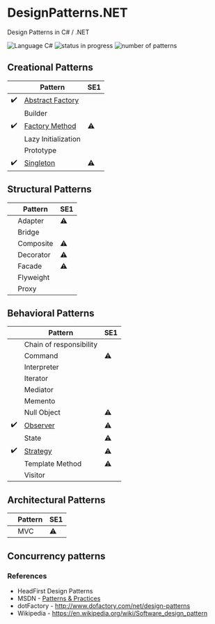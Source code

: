 # DesignPatterns.NET
Design Patterns in C# / .NET

![Language C#](https://img.shields.io/badge/language-c%23-blue.svg)
![status in progress](https://img.shields.io/badge/status-in%20progress-brightgreen.svg)
![number of patterns](https://img.shields.io/badge/patterns-5-red.svg)

## Creational Patterns

| | Pattern | SE1
| ---|--- | --- |
|:heavy_check_mark: | [Abstract Factory](/CreationalPatterns/AbstractFactory/)|
| | Builder|
|:heavy_check_mark: | [Factory Method](/CreationalPatterns/FactoryMethod/) | :warning:
| | Lazy Initialization
| | Prototype
|:heavy_check_mark: | [Singleton](/CreationalPatterns/Singleton/) | :warning:

## Structural Patterns

| | Pattern | SE1
|---|--- | ---
| | Adapter | :warning:
| | Bridge
| | Composite | :warning:
| | Decorator | :warning:
| | Facade | :warning:
| | Flyweight
| | Proxy

## Behavioral Patterns

| | Pattern | SE1|
| ---|--- | ---|
| | Chain of responsibility
| | Command | :warning:
| | Interpreter
| | Iterator
| | Mediator
| | Memento
| | Null Object | :warning:
| :heavy_check_mark:| [Observer](/BehavioralPatterns/Observer/) | :warning:
| | State | :warning:
|:heavy_check_mark: | [Strategy](/BehavioralPatterns/Strategy/) | :warning:
| | Template Method | :warning:
| | Visitor

## Architectural Patterns

| | Pattern | SE1
---|--- | ---
| | MVC | :warning:

## Concurrency patterns


### References
* HeadFirst Design Patterns
* MSDN - [Patterns & Practices](https://msdn.microsoft.com/en-us/library/ff921345.aspx)
* dotFactory - http://www.dofactory.com/net/design-patterns
* Wikipedia - https://en.wikipedia.org/wiki/Software_design_pattern

